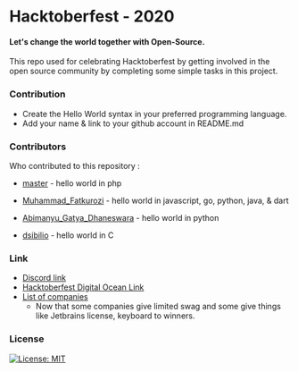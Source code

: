 # Hacktoberfest - 2020

#### Let's change the world together with Open-Source.
This repo used for celebrating Hacktoberfest by getting involved in the open source community by completing some simple tasks in this project.

### Contribution
  - Create the Hello World syntax in your preferred programming language.
  - Add your name & link to your github account in README.md

### Contributors
Who contributed to this repository :
* [master] - hello world in php
* [Muhammad_Fatkurozi] - hello world in javascript, go, python, java, & dart
* [Abimanyu_Gatya_Dhaneswara] - hello world in python
* [dsibilio] - hello world in C

  [master]: <https://github.com/codeind>
  [Muhammad_Fatkurozi]: <https://github.com/ibnumardini>
  [Abimanyu_Gatya_Dhaneswara]: <https://github.com/geekbim>
  [dsibilio]: <https://github.com/dsibilio>
  
  
 ### Link

- [Discord link](https://discord.com/invite/hacktoberfest)
- [Hacktoberfest Digital Ocean Link](https://hacktoberfest.digitalocean.com/)
- [List of companies](https://github.com/crweiner/hacktoberfest-swag-list/tree/2018#a-to-z-order-of-companies)
  - Now that some companies give limited swag and some give things like Jetbrains license, keyboard to winners.
  
### License
  [![License: MIT](https://img.shields.io/badge/License-MIT-yellow.svg)](https://opensource.org/licenses/MIT)
